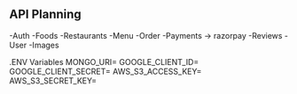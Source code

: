 ## API Planning
-Auth 
-Foods 
-Restaurants 
-Menu 
-Order 
-Payments -> razorpay 
-Reviews 
-User 
-Images

.ENV Variables
MONGO_URI= GOOGLE_CLIENT_ID= GOOGLE_CLIENT_SECRET= AWS_S3_ACCESS_KEY= AWS_S3_SECRET_KEY=